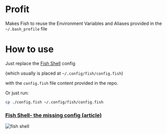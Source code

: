 # Profit
Makes Fish to reuse the Environment Variables and Aliases provided in the `~/.bash_profile` file

# How to use

Just replace the [Fish Shell](http://fishshell.com/) config

(which usually is placed at `~/.config/fish/config.fish`)

with the `config.fish` file content provided in the repo.

Or just run:

```bash
cp ./config.fish ~/.config/fish/config.fish
```

### [Fish Shell- the missing config (article)](https://blog.hospodarets.com/fish-shell-the-missing-config) 

![fish shell](http://i.imgur.com/tpKp0kv.png)
